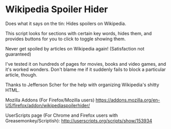 Wikipedia Spoiler Hider
=====

Does what it says on the tin: Hides spoilers on Wikipedia.

This script looks for sections with certain key words, hides them, and provides buttons for you to click to toggle showing them.

Never get spoiled by articles on Wikipedia again! (Satisfaction not guaranteed)

I've tested it on hundreds of pages for movies, books and video games, and it's worked wonders. Don't blame me if it suddenly fails to block a particular article, though.

Thanks to Jefferson Scher for the help with organizing Wikipedia's shitty HTML.

Mozilla Addons (For Firefox/Mozilla users)
https://addons.mozilla.org/en-US/firefox/addon/wikipediaspoilerhider/

UserScripts page (For Chrome and Firefox users with Greasemonkey/Scriptish):
http://userscripts.org/scripts/show/153934
